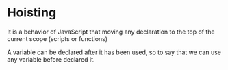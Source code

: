 # Hoisting

It is a behavior of JavaScript that moving any declaration to the top
of the current scope (scripts or functions)

A variable can be declared after it has been used, 
so to say that we can use any variable before declared it.